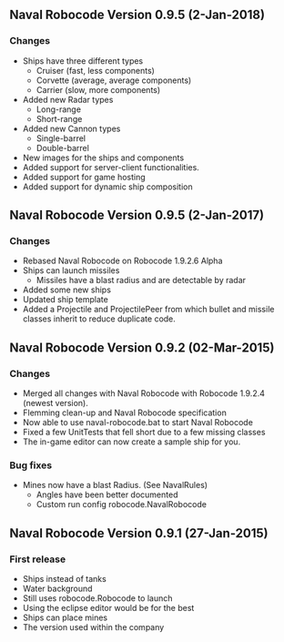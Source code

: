 ## Naval Robocode Version 0.9.5 (2-Jan-2018)

### Changes
* Ships have three different types
    * Cruiser (fast, less components)
    * Corvette (average, average components)
    * Carrier (slow, more components)
* Added new Radar types
    * Long-range
    * Short-range
* Added new Cannon types
    * Single-barrel
    * Double-barrel
* New images for the ships and components
* Added support for server-client functionalities.
* Added support for game hosting
* Added support for dynamic ship composition




## Naval Robocode Version 0.9.5 (2-Jan-2017)

### Changes
* Rebased Naval Robocode on Robocode 1.9.2.6 Alpha
* Ships can launch missiles
    * Missiles have a blast radius and are detectable by radar
* Added some new ships
* Updated ship template
* Added a Projectile and ProjectilePeer from which bullet and missile classes inherit to reduce duplicate code.



## Naval Robocode Version 0.9.2 (02-Mar-2015)

### Changes
* Merged all changes with Naval Robocode with Robocode 1.9.2.4 (newest version).
* Flemming clean-up and Naval Robocode specification
* Now able to use naval-robocode.bat to start Naval Robocode
* Fixed a few UnitTests that fell short due to a few missing classes
* The in-game editor can now create a sample ship for you.

### Bug fixes
* Mines now have a blast Radius. (See NavalRules)
	* Angles have been better documented
	* Custom run config robocode.NavalRobocode

## Naval Robocode Version 0.9.1 (27-Jan-2015)

### First release
* Ships instead of tanks
* Water background
* Still uses robocode.Robocode to launch
* Using the eclipse editor would be for the best
* Ships can place mines
* The version used within the company